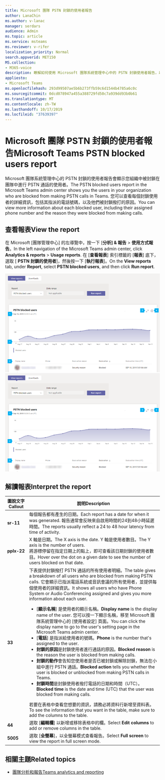 ```yaml
---
title: Microsoft 團隊 PSTN 封鎖的使用者報告
author: LanaChin
ms.author: v-lanac
manager: serdars
audience: Admin
ms.topic: article
ms.service: msteams
ms.reviewer: v-rifer
localization_priority: Normal
search.appverid: MET150
MS.collection:
- M365-voice
description: 瞭解如何使用 Microsoft 團隊系統管理中心中的 PSTN 封鎖使用者報告，以深入瞭解貴組織中被封鎖進行 PSTN 通話的小組使用者。
appliesto:
- Microsoft Teams
ms.openlocfilehash: 293d99507ae5b6b273ffb59c6d1544b4785a6c0c
ms.sourcegitcommit: 0dcd078947a455a388729fd50c7a939dd93b0b61
ms.translationtype: MT
ms.contentlocale: zh-TW
ms.lasthandoff: 10/17/2019
ms.locfileid: "37639397"
---
```

# <a name="microsoft-teams-pstn-blocked-users-report"></a><span data-ttu-id="119a3-103">Microsoft 團隊 PSTN 封鎖的使用者報告</span><span class="sxs-lookup"><span data-stu-id="119a3-103">Microsoft Teams PSTN blocked users report</span></span>

<span data-ttu-id="119a3-104">Microsoft 團隊系統管理中心的 PSTN 封鎖的使用者報告會顯示您組織中被封鎖在團隊中進行 PSTN 通話的使用者。</span><span class="sxs-lookup"><span data-stu-id="119a3-104">The PSTN blocked users report in the Microsoft Teams admin center shows you the users in your organization who are blocked from making PSTN calls in Teams.</span></span> <span data-ttu-id="119a3-105">您可以查看每個封鎖使用者的詳細資訊，包括其指派的電話號碼，以及他們被封鎖撥打的原因。</span><span class="sxs-lookup"><span data-stu-id="119a3-105">You can view more information about each blocked user, including their assigned phone number and the reason they were blocked from making calls.</span></span>

## <a name="view-the-report"></a><span data-ttu-id="119a3-106">查看報表</span><span class="sxs-lookup"><span data-stu-id="119a3-106">View the report</span></span>

<span data-ttu-id="119a3-107">在 Microsoft [團隊管理中心] 的左導覽中，按一下 [**分析] & 報告** > **使用方式報告**。</span><span class="sxs-lookup"><span data-stu-id="119a3-107">In the left navigation of the Microsoft Teams admin center, click **Analytics & reports** > **Usage reports**.</span></span> <span data-ttu-id="119a3-108">在 [**查看報表**] 索引標籤的 [**報表**] 底下，選取 [ **PSTN 封鎖的使用者**]，然後按一下 [**執行報表**]。</span><span class="sxs-lookup"><span data-stu-id="119a3-108">On the **View reports** tab, under **Report**, select **PSTN blocked users**, and then click **Run report**.</span></span>

<span data-ttu-id="119a3-109">![系統管理中心的 PSTN 已封鎖使用者報告報告的螢幕擷取畫面](../media/teams-reports-pstn-blocked-users-with-callouts.png "使用編號標注的 Microsoft 團隊系統管理中心的 PSTN 已封鎖使用者報告螢幕擷取畫面")</span><span class="sxs-lookup"><span data-stu-id="119a3-109">![Screenshot of the PSTN blocked users report report in the admin center](../media/teams-reports-pstn-blocked-users-with-callouts.png "Screenshot of the PSTN blocked users report in the Microsoft Teams admin center with numbered callouts")</span></span>

## <a name="interpret-the-report"></a><span data-ttu-id="119a3-110">解讀報表</span><span class="sxs-lookup"><span data-stu-id="119a3-110">Interpret the report</span></span>

|<span data-ttu-id="119a3-111">圖說文字</span><span class="sxs-lookup"><span data-stu-id="119a3-111">Callout</span></span> |<span data-ttu-id="119a3-112">說明</span><span class="sxs-lookup"><span data-stu-id="119a3-112">Description</span></span>  |
|--------|-------------|
|<span data-ttu-id="119a3-113">**sr-1**</span><span class="sxs-lookup"><span data-stu-id="119a3-113">**1**</span></span>   |<span data-ttu-id="119a3-114">每個報告都有產生的日期。</span><span class="sxs-lookup"><span data-stu-id="119a3-114">Each report has a date for when it was generated.</span></span> <span data-ttu-id="119a3-115">報告通常會反映來自啟用時間的24到48小時延遲時間。</span><span class="sxs-lookup"><span data-stu-id="119a3-115">The reports usually reflect a 24 to 48 hour latency from time of activity.</span></span> |
|<span data-ttu-id="119a3-116">**pplx-2**</span><span class="sxs-lookup"><span data-stu-id="119a3-116">**2**</span></span>   |<span data-ttu-id="119a3-117">X 軸是日期。</span><span class="sxs-lookup"><span data-stu-id="119a3-117">The X axis is the date.</span></span> <span data-ttu-id="119a3-118">Y 軸是使用者數目。</span><span class="sxs-lookup"><span data-stu-id="119a3-118">The Y axis is the number of users.</span></span> <br><span data-ttu-id="119a3-119">將游標停留在指定日期上的點上，即可查看該日期封鎖的使用者數目。</span><span class="sxs-lookup"><span data-stu-id="119a3-119">Hover over the dot on a given date to see the number of users blocked on that date.</span></span> |
|<span data-ttu-id="119a3-120">**3**</span><span class="sxs-lookup"><span data-stu-id="119a3-120">**3**</span></span>   |<span data-ttu-id="119a3-121">下表提供封鎖撥打 PSTN 通話的所有使用者明細。</span><span class="sxs-lookup"><span data-stu-id="119a3-121">The table gives a breakdown of all users who are blocked from making PSTN calls.</span></span>  <span data-ttu-id="119a3-122">它會顯示已指派電話系統或音訊會議的所有使用者，並提供每個使用者的詳細資訊。</span><span class="sxs-lookup"><span data-stu-id="119a3-122">It shows all users who have Phone System or Audio Conferencing assigned and gives you more information about each user.</span></span> <ul><li><span data-ttu-id="119a3-123">[**顯示名稱**] 是使用者的顯示名稱。</span><span class="sxs-lookup"><span data-stu-id="119a3-123">**Display name** is the display name of the user.</span></span> <span data-ttu-id="119a3-124">您可以按一下顯示名稱，移至 Microsoft 團隊系統管理中心的 [使用者設定] 頁面。</span><span class="sxs-lookup"><span data-stu-id="119a3-124">You can click the display name to go to the user's setting page in the Microsoft Teams admin center.</span></span> </li> <li><span data-ttu-id="119a3-125">[**電話**] 是指派給使用者的號碼。</span><span class="sxs-lookup"><span data-stu-id="119a3-125">**Phone** is the number that's assigned to the user.</span></span></li> <li><span data-ttu-id="119a3-126">**封鎖的原因**是封鎖使用者進行通話的原因。</span><span class="sxs-lookup"><span data-stu-id="119a3-126">**Blocked reason** is the reason the user is blocked from making calls.</span></span></li><li><span data-ttu-id="119a3-127">**封鎖的動作**會告知您使用者是否已被封鎖或解除封鎖，無法在小組中進行 PSTN 通話。</span><span class="sxs-lookup"><span data-stu-id="119a3-127">**Blocked action**  tells you whether the user is blocked or unblocked from making PSTN calls in Teams.</span></span></li> <li><span data-ttu-id="119a3-128">**封鎖時間**是封鎖使用者撥打電話的日期和時間（UTC）。</span><span class="sxs-lookup"><span data-stu-id="119a3-128">**Blocked time** is the date and time (UTC) that the user was blocked from making calls.</span></span></li></li> </ul><span data-ttu-id="119a3-129">若要在表格中查看您想要的資訊，請務必將資料行新增至資料表。</span><span class="sxs-lookup"><span data-stu-id="119a3-129">To see the information that you want in the table, make sure to add the columns to the table.</span></span> |
|<span data-ttu-id="119a3-130">**4**</span><span class="sxs-lookup"><span data-stu-id="119a3-130">**4**</span></span>   |<span data-ttu-id="119a3-131">選取 [**編輯欄**] 以新增或移除表格中的欄。</span><span class="sxs-lookup"><span data-stu-id="119a3-131">Select **Edit columns** to add or remove columns in the table.</span></span>|
|<span data-ttu-id="119a3-132">**500**</span><span class="sxs-lookup"><span data-stu-id="119a3-132">**5**</span></span>   |<span data-ttu-id="119a3-133">選取 [**全螢幕**]，以全螢幕模式查看報告。</span><span class="sxs-lookup"><span data-stu-id="119a3-133">Select **Full screen** to view the report in full screen mode.</span></span>|

## <a name="related-topics"></a><span data-ttu-id="119a3-134">相關主題</span><span class="sxs-lookup"><span data-stu-id="119a3-134">Related topics</span></span>

- [<span data-ttu-id="119a3-135">團隊分析和報告</span><span class="sxs-lookup"><span data-stu-id="119a3-135">Teams analytics and reporting</span></span>](teams-reporting-reference.md)
